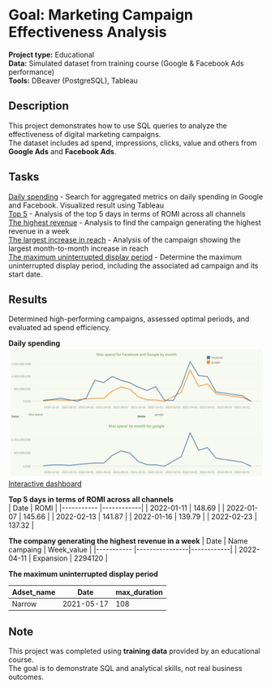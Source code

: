 # Goal: Marketing Campaign Effectiveness Analysis
**Project type:** Educational  
**Data:** Simulated dataset from training course (Google & Facebook Ads performance)  
**Tools:** DBeaver (PostgreSQL), Tableau 
## Description 
This project demonstrates how to use SQL queries to analyze the effectiveness of digital marketing campaigns.  
The dataset includes ad spend, impressions, clicks, value and others from **Google Ads** and **Facebook Ads**.
## Tasks
[Daily spending](/query_1.sql) - Search for aggregated metrics on daily spending in Google and Facebook. Visualized result using Tableau  
[Top 5](/query_2.sql) - Analysis of the top 5 days in terms of ROMI across all channels  
[The highest revenue](/query_3.sql) - Analysis to find the campaign generating the highest revenue in a week  
[The largest increase in reach](/query_4.sql) - Analysis of the campaign showing the largest month-to-month increase in reach  
[The maximum uninterrupted display period](/query_5.sql) - Determine the maximum uninterrupted display period, including the associated ad campaign and its start date.

## Results
Determined high-performing campaigns, assessed optimal periods, and evaluated ad spend efficiency.  

**Daily spending**  
![Dashboard Screenshot](https://github.com/katerynamaiatska/Data_portfolio/blob/main/project1/Dashboard%201.png?raw=true)  
[Interactive dashboard](https://public.tableau.com/views/query_17563955596260/Dashboard1?:language=en-US&publish=yes&:sid=&:redirect=auth&:display_count=n&:origin=viz_share_link)

**Top 5 days in terms of ROMI across all channels**  
|    Date    |      ROMI  |
|----------- |------------|
| 2022-01-11 |  148.69    |
| 2022-01-07 |	145.66    |
| 2022-02-13 |	141.87    |
| 2022-01-16 |	139.79    |
| 2022-02-23 |	137.32    |

**The company generating the highest revenue in a week**
|    Date    | Name campaing  | Week_value |
|----------- |----------------|------------|
| 2022-04-11 | Expansion	    |  2294120   |

**The maximum uninterrupted display period**

|  Adset_name |    Date    | max_duration |
|-----------  |------------|--------------|
|    Narrow   | 2021-05-17 |      108     |


## Note 
This project was completed using **training data** provided by an educational course.  
The goal is to demonstrate SQL and analytical skills, not real business outcomes.
